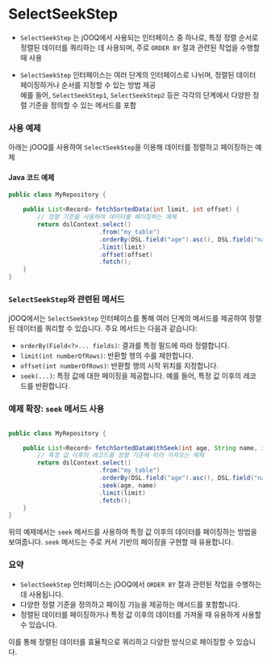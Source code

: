 # SelectSeekStep

- `SelectSeekStep` 는 jOOQ에서 사용되는 인터페이스 중 하나로, 특정 정렬 순서로 정렬된 데이터를 쿼리하는 데 사용되며, 주로 `ORDER BY` 절과 관련된 작업을 수행할 때 사용

- `SelectSeekStep` 인터페이스는 여러 단계의 인터페이스로 나뉘며, 정렬된 데이터 페이징하거나 순서를 지정할 수 있는 방법 제공 <br/> 
예를 들어, `SelectSeekStep1`, `SelectSeekStep2` 등은 각각의 단계에서 다양한 정렬 기준을 정의할 수 있는 메서드를 포함

### 사용 예제

아래는 jOOQ를 사용하여 `SelectSeekStep`을 이용해 데이터를 정렬하고 페이징하는 예제

#### Java 코드 예제

```java
public class MyRepository {

    public List<Record> fetchSortedData(int limit, int offset) {
        // 정렬 기준을 사용하여 데이터를 페이징하는 예제
        return dslContext.select()
                         .from("my_table")
                         .orderBy(DSL.field("age").asc(), DSL.field("name").desc())
                         .limit(limit)
                         .offset(offset)
                         .fetch();
    }
}
```

### `SelectSeekStep`와 관련된 메서드

jOOQ에서는 `SelectSeekStep` 인터페이스를 통해 여러 단계의 메서드를 제공하여 정렬된 데이터를 쿼리할 수 있습니다. 주요 메서드는 다음과 같습니다:

- `orderBy(Field<?>... fields)`: 결과를 특정 필드에 따라 정렬합니다.
- `limit(int numberOfRows)`: 반환할 행의 수를 제한합니다.
- `offset(int numberOfRows)`: 반환할 행의 시작 위치를 지정합니다.
- `seek(...)`: 특정 값에 대한 페이징을 제공합니다. 예를 들어, 특정 값 이후의 레코드를 반환합니다.

### 예제 확장: `seek` 메서드 사용

```java

public class MyRepository {

    public List<Record> fetchSortedDataWithSeek(int age, String name, int limit) {
        // 특정 값 이후의 레코드를 정렬 기준에 따라 가져오는 예제
        return dslContext.select()
                         .from("my_table")
                         .orderBy(DSL.field("age").asc(), DSL.field("name").desc())
                         .seek(age, name)
                         .limit(limit)
                         .fetch();
    }
}
```

위의 예제에서는 `seek` 메서드를 사용하여 특정 값 이후의 데이터를 페이징하는 방법을 보여줍니다. `seek` 메서드는 주로 커서 기반의 페이징을 구현할 때 유용합니다.

### 요약

- `SelectSeekStep` 인터페이스는 jOOQ에서 `ORDER BY` 절과 관련된 작업을 수행하는 데 사용됩니다.
- 다양한 정렬 기준을 정의하고 페이징 기능을 제공하는 메서드를 포함합니다.
- 정렬된 데이터를 페이징하거나 특정 값 이후의 데이터를 가져올 때 유용하게 사용할 수 있습니다.

이를 통해 정렬된 데이터를 효율적으로 쿼리하고 다양한 방식으로 페이징할 수 있습니다.

